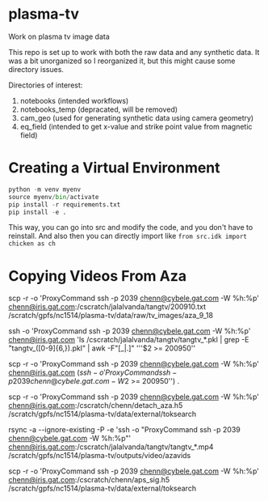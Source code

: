 # plasma-tv
Work on plasma tv image data

This repo is set up to work with both the raw data and any synthetic data. It was a bit unorganized so I reorganized it, but this might cause some directory issues.

Directories of interest:
1. notebooks (intended workflows)
1. notebooks_temp (depracated, will be removed)
1. cam_geo (used for generating synthetic data using camera geometry)
1. eq_field (intended to get x-value and strike point value from magnetic field)

# Creating a Virtual Environment
```python
python -m venv myenv
source myenv/bin/activate
pip install -r requirements.txt
pip install -e .
```

This way, you can go into src and modify the code, and you don't have to reinstall. And also then you can directly import like `from src.idk import chicken as ch`

# Copying Videos From Aza
scp -r -o 'ProxyCommand ssh -p 2039 chenn@cybele.gat.com -W %h:%p' chenn@iris.gat.com:/cscratch/jalalvanda/tangtv/200910.txt /scratch/gpfs/nc1514/plasma-tv/data/raw/tv_images/aza_9_18

ssh -o 'ProxyCommand ssh -p 2039 chenn@cybele.gat.com -W %h:%p' chenn@iris.gat.com 'ls /cscratch/jalalvanda/tangtv/tangtv_*.pkl | grep -E "tangtv_([0-9]{6,}).pkl" | awk -F"[_|.]" '\''$2 >= 200950'\'

scp -r -o 'ProxyCommand ssh -p 2039 chenn@cybele.gat.com -W %h:%p' chenn@iris.gat.com $(ssh -o 'ProxyCommand ssh -p 2039 chenn@cybele.gat.com -W %h:%p' chenn@iris.gat.com 'ls /cscratch/jalalvanda/tangtv/tangtv_*.pkl | grep -E "tangtv_([0-9]{6,}).pkl" | awk -F"[_|.]" '\''$2 >= 200950'\') .

scp -r -o 'ProxyCommand ssh -p 2039 chenn@cybele.gat.com -W %h:%p' chenn@iris.gat.com:/cscratch/chenn/detach_aza.h5 /scratch/gpfs/nc1514/plasma-tv/data/external/toksearch

rsync -a --ignore-existing -P -e 'ssh -o "ProxyCommand ssh -p 2039 chenn@cybele.gat.com -W %h:%p"' chenn@iris.gat.com:/cscratch/jalalvanda/tangtv/tangtv_*.mp4 /scratch/gpfs/nc1514/plasma-tv/outputs/video/azavids

scp -r -o 'ProxyCommand ssh -p 2039 chenn@cybele.gat.com -W %h:%p' chenn@iris.gat.com:/cscratch/chenn/aps_sig.h5 /scratch/gpfs/nc1514/plasma-tv/data/external/toksearch
